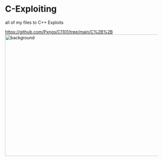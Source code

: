 # C-Exploiting
all of my files to C++ Exploits

https://github.com/Pxngs/C1101/tree/main/C%2B%2B
<img width="960" height="400" alt="background" src="https://github.com/user-attachments/assets/adb066d1-ef80-443f-aaf0-9085f7cd8fbc" />
